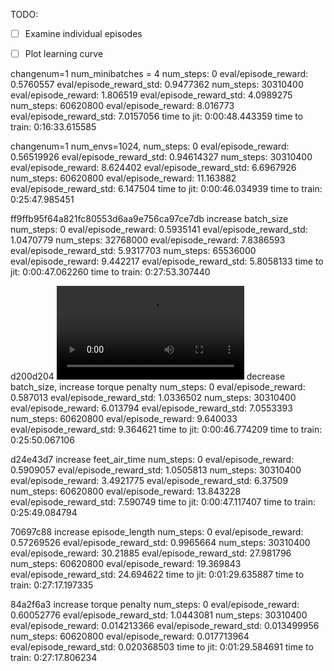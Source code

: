 TODO:
- [ ] Examine individual episodes
- [ ] Plot learning curve


changenum=1
num_minibatches = 4
num_steps:  0 eval/episode_reward:  0.5760557 eval/episode_reward_std:  0.9477362
num_steps:  30310400 eval/episode_reward:  1.806519 eval/episode_reward_std:  4.0989275
num_steps:  60620800 eval/episode_reward:  8.016773 eval/episode_reward_std:  7.0157056
time to jit: 0:00:48.443359 time to train: 0:16:33.615585

changenum=1
num_envs=1024,
num_steps:  0 eval/episode_reward:  0.56519926 eval/episode_reward_std:  0.94614327
num_steps:  30310400 eval/episode_reward:  8.624402 eval/episode_reward_std:  6.6967926
num_steps:  60620800 eval/episode_reward:  11.163882 eval/episode_reward_std:  6.147504
time to jit: 0:00:46.034939 time to train: 0:25:47.985451

ff9ffb95f64a821fc80553d6aa9e756ca97ce7db
increase batch_size
num_steps:  0 eval/episode_reward:  0.5935141 eval/episode_reward_std:  1.0470779
num_steps:  32768000 eval/episode_reward:  7.8386593 eval/episode_reward_std:  5.9317703
num_steps:  65536000 eval/episode_reward:  9.442217 eval/episode_reward_std:  5.8058133
time to jit: 0:00:47.062260 time to train: 0:27:53.307440


d200d204
![](videos/d200d204.mp4)
decrease batch_size, increase torque penalty
num_steps:  0 eval/episode_reward:  0.587013 eval/episode_reward_std:  1.0336502
num_steps:  30310400 eval/episode_reward:  6.013794 eval/episode_reward_std:  7.0553393
num_steps:  60620800 eval/episode_reward:  9.640033 eval/episode_reward_std:  9.364621
time to jit: 0:00:46.774209 time to train: 0:25:50.067106

d24e43d7
increase feet_air_time
num_steps:  0 eval/episode_reward:  0.5909057 eval/episode_reward_std:  1.0505813
num_steps:  30310400 eval/episode_reward:  3.4921775 eval/episode_reward_std:  6.37509
num_steps:  60620800 eval/episode_reward:  13.843228 eval/episode_reward_std:  7.590749
time to jit: 0:00:47.117407 time to train: 0:25:49.084794

70697c88
increase episode_length
num_steps:  0 eval/episode_reward:  0.57269526 eval/episode_reward_std:  0.9965664
num_steps:  30310400 eval/episode_reward:  30.21885 eval/episode_reward_std:  27.981796
num_steps:  60620800 eval/episode_reward:  19.369843 eval/episode_reward_std:  24.694622
time to jit: 0:01:29.635887 time to train: 0:27:17.197335

84a2f6a3
increase torque penalty
num_steps:  0 eval/episode_reward:  0.60052776 eval/episode_reward_std:  1.0443081
num_steps:  30310400 eval/episode_reward:  0.014213366 eval/episode_reward_std:  0.013499956
num_steps:  60620800 eval/episode_reward:  0.017713964 eval/episode_reward_std:  0.020368503
time to jit: 0:01:29.584691 time to train: 0:27:17.806234

